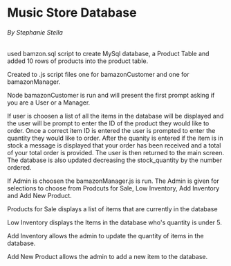 # Music Store Database
###### By Stephanie Stella

used bamzon.sql script to create MySql database, a Product Table and added 10 rows of products into the product table.

Created to .js script files one for bamazonCustomer and one for bamazonManager.

Node bamazonCustomer is run and will present the first prompt asking if you are a User or a Manager.

If user is choosen a list of all the items in the database will be displayed and the user will be prompt to enter the ID of the product they would like to order. Once a correct item ID is entered the user is prompted to enter the quantity they would like to order.  After the quanity is entered if the item is in stock a message is displayed that your order has been received and a total of your total order is provided.  The user is then returned to the main screen.  The database is also updated decreasing the stock_quantity by the number ordered.


If Admin is choosen the bamazonManager.js is run.  The Admin is given for selections to choose from Prodcuts for Sale, Low Inventory, Add Inventory and Add New Product.

Products for Sale displays a list of items that are currently in the database

Low Inventory displays the Items in the database who's quantity is under 5.

Add Inventory allows the admin to update the quantity of items in the database.

Add New Product allows the admin to add a new item to the database.

